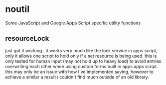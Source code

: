 # noutil
Some JavaScript and Google Apps Script specific utility functions

## resourceLock 
just got it working..
it works very much like the lock service in apps script, only it allows one script to hold only if a set resource is being used.
this is only tested for human input (may not hold up to heavy load) to avoid entries overwriting each other when using custom forms built in apps apps script. this may only be an issue with how I've implemented saving, however to achieve a similar a result i couldn't find much outside of an old library.
